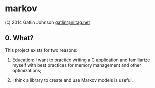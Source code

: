 # markov

(c) 2014 Gatlin Johnson <gatlin@niltag.net>

## 0. What?

This project exists for two reasons:

1. Education: I want to practice writing a C application and familiarize myself
   with best practices for memory management and other optimizations;

2. I think a library to create and use Markov models is useful.


